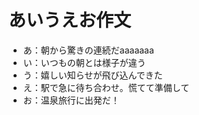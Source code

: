 # あいうえお作文
- あ：朝から驚きの連続だaaaaaaa
- い：いつもの朝とは様子が違う
- う：嬉しい知らせが飛び込んできた
- え：駅で急に待ち合わせ。慌てて準備して
- お：温泉旅行に出発だ！
